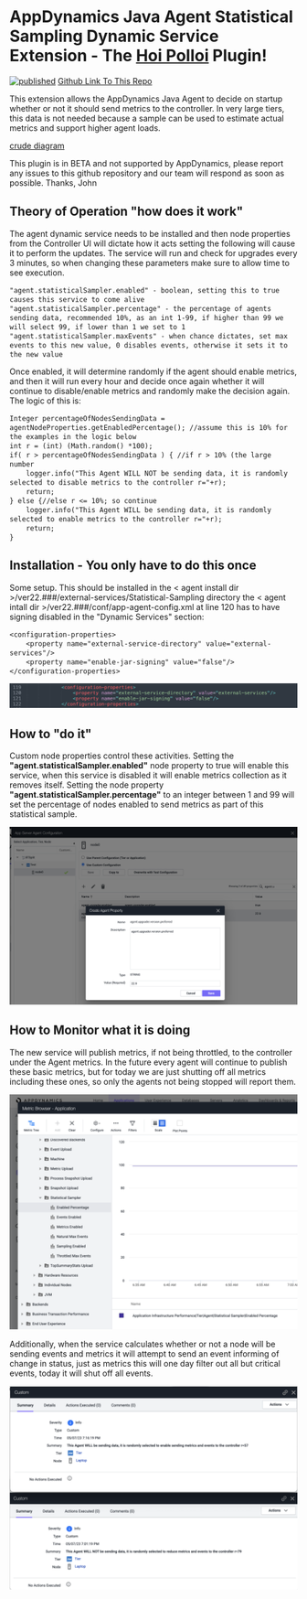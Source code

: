 # AppDynamics Java Agent Statistical Sampling Dynamic Service Extension - The [Hoi Polloi](https://en.wikipedia.org/wiki/Hoi_polloi) Plugin!

[![published](https://static.production.devnetcloud.com/codeexchange/assets/images/devnet-published.svg)](https://developer.cisco.com/codeexchange/github/repo/jbsouthe/AppDynamics-Statistical-Dynamic-Service)
[Github Link To This Repo](https://github.com/jbsouthe/AppDynamics-Statistical-Dynamic-Service)

This extension allows the AppDynamics Java Agent to decide on startup whether or not it should send metrics to the controller. In very large tiers, this data is not needed because a sample can be used to estimate actual metrics and support higher agent loads.

[crude diagram](doc-images/overview.png)

This plugin is in BETA and not supported by AppDynamics, please report any issues to this github repository and our team will respond as soon as possible.
Thanks, John

## Theory of Operation "how does it work"

The agent dynamic service needs to be installed and then node properties from the Controller UI will dictate how it acts
setting the following will cause it to perform the updates. The service will run and check for upgrades every 3 minutes, so when changing these parameters make sure to allow time to see execution.

    "agent.statisticalSampler.enabled" - boolean, setting this to true causes this service to come alive
    "agent.statisticalSampler.percentage" - the percentage of agents sending data, recommended 10%, as an int 1-99, if higher than 99 we will select 99, if lower than 1 we set to 1
    "agent.statisticalSampler.maxEvents" - when chance dictates, set max events to this new value, 0 disables events, otherwise it sets it to the new value

Once enabled, it will determine randomly if the agent should enable metrics, and then it will run every hour and decide once again whether it will continue to disable/enable metrics and randomly make the decision again.
The logic of this is:

    Integer percentageOfNodesSendingData = agentNodeProperties.getEnabledPercentage(); //assume this is 10% for the examples in the logic below
    int r = (int) (Math.random() *100);
    if( r > percentageOfNodesSendingData ) { //if r > 10% (the large number
        logger.info("This Agent WILL NOT be sending data, it is randomly selected to disable metrics to the controller r="+r);
        return;
    } else {//else r <= 10%; so continue
        logger.info("This Agent WILL be sending data, it is randomly selected to enable metrics to the controller r="+r);
		return;
	}

## Installation - You only have to do this once

Some setup. This should be installed in the < agent install dir >/ver22.###/external-services/Statistical-Sampling directory
the < agent intall dir >/ver22.###/conf/app-agent-config.xml at line 120 has to have signing disabled in the "Dynamic Services" section:

    <configuration-properties>
        <property name="external-service-directory" value="external-services"/>
        <property name="enable-jar-signing" value="false"/>
    </configuration-properties>

![Agent Config File Example](doc-images/agent-config-edit.png)


## How to "do it"

Custom node properties control these activities. Setting the <B>"agent.statisticalSampler.enabled"</B> node property to true will enable this service, when this service is disabled it will enable metrics collection as it removes itself. 
Setting the node property <B>"agent.statisticalSampler.percentage"</B> to an integer between 1 and 99 will set the percentage of nodes enabled to send metrics as part of this statistical sample.

![Node Property Example](doc-images/AgentUpdaterNodeProperties.png)

## How to Monitor what it is doing

The new service will publish metrics, if not being throttled, to the controller under the Agent metrics. In the future every agent will continue to publish these basic metrics, but for today we are just shutting off all metrics including these ones, so only the agents not being stopped will report them.

![Metric Browser of Application Infrastructure Performance|Tier|Agent|Statistical Sampler|Enabled Percentage](doc-images/AgentStatisticalMetrics.png)

Additionally, when the service calculates whether or not a node will be sending events and metrics it will attempt to send an event informing of change in status, just as metrics this will one day filter out all but critical events, today it will shut off all events.

![Example Events](doc-images/ExampleEvents.png)
